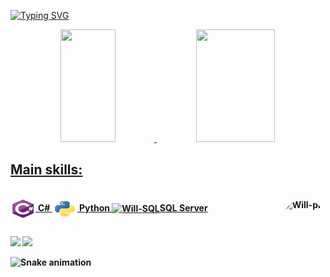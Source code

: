 [![Typing SVG](https://readme-typing-svg.herokuapp.com/?color=00bfbf&size=35&center=true&vCenter=true&width=1000&lines=HELLO,+MY+NAME+is+Willian+Brito;I'm+19+years+old;I'm+from+Campo+Grande,+RJ;I+study+systems+development;Be+Welcome!+:%29)](https://git.io/typing-svg)

<div align="center">
  <a href="https://github.com/WillzinPBS">
  <img height="180em" width='42%' src="https://github-readme-stats.vercel.app/api?username=WillzinPBS&show_icons=true&hide_border=true&theme=tokyonight&include_all_commits=true&count_private=true"/>
  <img height="180em" width="50%" src="https://github-readme-stats.vercel.app/api/top-langs/?username=WillzinPBS&layout=compact&hide_border=true&title_color=00bfbf&theme=tokyonight"/>
</div>

## Main skills:
<div style="display: inline_block"><br>
  <img align="center" alt="Will-Csharp" height="30" width="40" src="https://raw.githubusercontent.com/devicons/devicon/master/icons/csharp/csharp-original.svg"> <b>C#<b/>
  <img align="center" alt="Will-Python" height="30" width="40" src="https://raw.githubusercontent.com/devicons/devicon/master/icons/python/python-original.svg"> <b>Python<b/>
  <img align="center" alt="Will-SQL" height="30" width="40" src="https://raw.githubusercontent.com/devicons/devicon/master/icons/sql-server/sql-server-original.svg"><b>SQL Server<b/>
  
  <img align="right" alt="Will-pic" height="150" style="border-radius:50px;" src="https://avatars.githubusercontent.com/u/74713986?v=4">
</div>
  
  ##
 
<div> 
  <a href = "mailto:wilpbrito@hotmail.com"><img src="https://img.shields.io/badge/Outlook-0078D4?style=for-the-badge&logo=microsoft-outlook&logoColor=white" target="_blank"></a>
  <a href="https://www.linkedin.com/in/willian-brito-566894128/" target="_blank"><img src="https://img.shields.io/badge/-LinkedIn-%230077B5?style=for-the-badge&logo=linkedin&logoColor=white" target="_blank"></a> 
 
  ![Snake animation](https://github.com/WillzinPBS/WillzinPBS/blob/output/github-contribution-grid-snake.svg)
 
</div>
